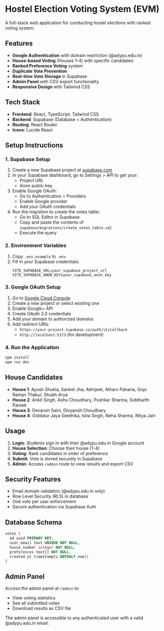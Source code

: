 # Hostel Election Voting System (EVM)

A full-stack web application for conducting hostel elections with ranked voting system.

## Features

- **Google Authentication** with domain restriction (@adypu.edu.in)
- **House-based Voting** (Houses 1-4) with specific candidates
- **Ranked Preference Voting** system
- **Duplicate Vote Prevention** 
- **Real-time Vote Storage** in Supabase
- **Admin Panel** with CSV export functionality
- **Responsive Design** with Tailwind CSS

## Tech Stack

- **Frontend**: React, TypeScript, Tailwind CSS
- **Backend**: Supabase (Database + Authentication)
- **Routing**: React Router
- **Icons**: Lucide React

## Setup Instructions

### 1. Supabase Setup

1. Create a new Supabase project at [supabase.com](https://supabase.com)
2. In your Supabase dashboard, go to Settings > API to get your:
   - Project URL
   - Anon public key
3. Enable Google OAuth:
   - Go to Authentication > Providers
   - Enable Google provider
   - Add your OAuth credentials
4. Run the migration to create the votes table:
   - Go to SQL Editor in Supabase
   - Copy and paste the contents of `supabase/migrations/create_votes_table.sql`
   - Execute the query

### 2. Environment Variables

1. Copy `.env.example` to `.env`
2. Fill in your Supabase credentials:
   ```
   VITE_SUPABASE_URL=your_supabase_project_url
   VITE_SUPABASE_ANON_KEY=your_supabase_anon_key
   ```

### 3. Google OAuth Setup

1. Go to [Google Cloud Console](https://console.cloud.google.com)
2. Create a new project or select existing one
3. Enable Google+ API
4. Create OAuth 2.0 credentials
5. Add your domain to authorized domains
6. Add redirect URIs:
   - `https://your-project.supabase.co/auth/v1/callback`
   - `http://localhost:5173` (for development)

### 4. Run the Application

```bash
npm install
npm run dev
```

## House Candidates

- **House 1**: Ayush Shukla, Sanket Jha, Abhijeet, Atharv Paharia, Gopi Raman Thakur, Shubh Arya
- **House 2**: Ankit Singh, Ashu Choudhary, Pushkar Sharma, Siddharth Pareek  
- **House 3**: Devansh Saini, Divyansh Choudhary
- **House 4**: Giddalur Jaya Geethika, Isha Singh, Neha Sharma, Nitya Jain

## Usage

1. **Login**: Students sign in with their @adypu.edu.in Google account
2. **House Selection**: Choose their house (1-4)
3. **Voting**: Rank candidates in order of preference
4. **Submit**: Vote is stored securely in Supabase
5. **Admin**: Access `/admin` route to view results and export CSV

## Security Features

- Email domain validation (@adypu.edu.in only)
- Row Level Security (RLS) in database
- One vote per user enforcement
- Secure authentication via Supabase Auth

## Database Schema

```sql
votes (
  id uuid PRIMARY KEY,
  user_email text UNIQUE NOT NULL,
  house_number integer NOT NULL,
  preferences text[] NOT NULL,
  created_at timestamptz DEFAULT now()
)
```

## Admin Panel

Access the admin panel at `/admin` to:
- View voting statistics
- See all submitted votes
- Download results as CSV file

The admin panel is accessible to any authenticated user with a valid @adypu.edu.in email.